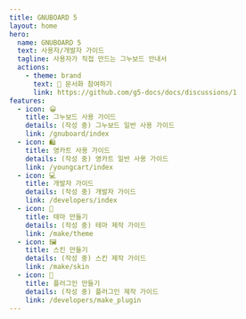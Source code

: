 ```yaml
---
title: GNUBOARD 5
layout: home
hero:
  name: GNUBOARD 5
  text: 사용자/개발자 가이드
  tagline: 사용자가 직접 만드는 그누보드 안내서
  actions:
    - theme: brand
      text: 📝 문서화 참여하기
      link: https://github.com/g5-docs/docs/discussions/1
features:
  - icon: 😀
    title: 그누보드 사용 가이드
    details: (작성 중) 그누보드 일반 사용 가이드
    link: /gnuboard/index
  - icon: 🛍️
    title: 영카트 사용 가이드
    details: (작성 중) 영카트 일반 사용 가이드
    link: /youngcart/index
  - icon: 💻
    title: 개발자 가이드
    details: (작성 중) 개발자 가이드
    link: /developers/index
  - icon: 🎁
    title: 테마 만들기
    details: (작성 중) 테마 제작 가이드
    link: /make/theme
  - icon: 🖼️
    title: 스킨 만들기
    details: (작성 중) 스킨 제작 가이드
    link: /make/skin
  - icon: 🧩
    title: 플러그인 만들기
    details: (작성 중) 플러그인 제작 가이드
    link: /developers/make_plugin
---
```

